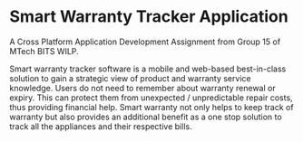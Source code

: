 # Smart Warranty Tracker Application
A Cross Platform Application Development Assignment from Group 15 of MTech BITS WILP.

Smart warranty tracker software is a mobile and web-based best-in-class solution to gain a
strategic view of product and warranty service knowledge. Users do not need to remember
about warranty renewal or expiry. This can protect them from unexpected / unpredictable
repair costs, thus providing financial help. Smart warranty not only helps to keep track of
warranty but also provides an additional benefit as a one stop solution to track all the
appliances and their respective bills.
